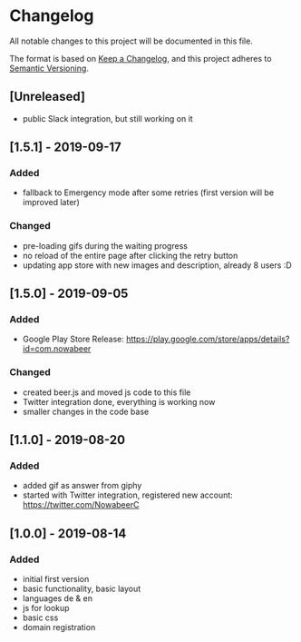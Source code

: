 # Changelog
All notable changes to this project will be documented in this file.

The format is based on [Keep a Changelog](https://keepachangelog.com/en/1.0.0/),
and this project adheres to [Semantic Versioning](https://semver.org/spec/v2.0.0.html).

## [Unreleased]
- public Slack integration, but still working on it

## [1.5.1] - 2019-09-17
### Added
- fallback to Emergency mode after some retries (first version will be improved later) 

### Changed
- pre-loading gifs during the waiting progress
- no reload of the entire page after clicking the retry button
- updating app store with new images and description, already 8 users :D

## [1.5.0] - 2019-09-05
### Added
- Google Play Store Release: https://play.google.com/store/apps/details?id=com.nowabeer

### Changed
- created beer.js and moved js code to this file
- Twitter integration done, everything is working now
- smaller changes in the code base

## [1.1.0] - 2019-08-20
### Added
- added gif as answer from giphy
- started with Twitter integration, registered new account: https://twitter.com/NowabeerC

## [1.0.0] - 2019-08-14
### Added
- initial first version
- basic functionality, basic layout
- languages de & en
- js for lookup
- basic css
- domain registration